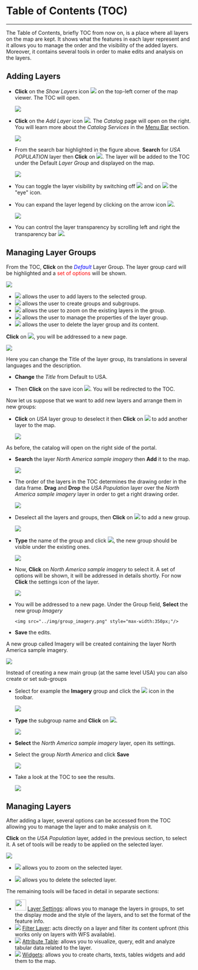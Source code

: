 # Table of Contents (TOC)
************************
The Table of Contents, briefly TOC from now on, is a place where all layers on the map are kept. It shows what the features in each layer represent and it allows you to manage the order and the visibility of the added layers. Moreover, it contains several tools in order to make edits and analysis on the layers.

Adding Layers
-------------
* **Click** on the *Show Layers* icon <img src="../img/show-layers.jpg" style="max-width:30px;" /> on the top-left corner of the map viewer. The TOC will open.

    <img src="../img/toc.png" style="max-width:300px;" />

* **Click** on the *Add Layer* icon <img src="../img/add_layer_button.png" style="max-width:30px;"/>. The *Catalog* page will open on the right. You will learn more about the *Catalog Services* in the [Menu Bar](menu-bar.md) section.

    <img src="../img/catalog.jpg" style="max-width:500px;" />

* From the search bar highlighted in the figure above. **Search** for *USA POPULATION* layer then **Click** on  <img src="../img/add_to_map_button.png" style="max-width:30px;"/>. The layer will be added to the TOC under the Default *Layer Group* and displayed on the map.

    <img src="../img/layer-usa.png" />

* You can toggle the layer visibility by switching off <img src="../img/eyeoff.jpg" style="max-width:60px;"/> and on <img src="../img/eyeon.jpg" style="max-width:60px;"/> the "eye" icon.

* You can expand the layer legend by clicking on the arrow icon <img src="../img/legend-icon.jpg" style="max-width:60px;"/>.

     <img src="../img/layer-legend.jpg" style="max-width:200px;"/>

* You can control the layer transparency by scrolling left and right the transparency bar <img src="../img/transparency-bar.jpg" style="max-width:60px;"/>.

Managing Layer Groups
---------------------
From the TOC, **Click** on the <span style="color:blue">*Default* </span> Layer Group. The layer group card will be highlighted and a <span style="color:red">set of options </span> will be shown.

<img src="../img/layer_group.png" style="max-width:300px;"/>

 * <img src="../img/add_layer_button.png" style="max-width:30px;"/> allows the user to add layers to the selected group.
 * <img src="../img/add_group_button.png" style="max-width:30px;"/> allows the user to create groups and subgroups.
 * <img src="../img/zoom-layer.jpg" style="max-width:30px;"/> allows the user to zoom on the existing layers in the group.
 * <img src="../img/properties.jpg" style="max-width:30px;"/> allows the user to manage the properties of the layer group.
 * <img src="../img/delete.jpg" style="max-width:30px;"/> allows the user to delete the layer group and its content.

**Click** on <img src="../img/properties.jpg" style="max-width:25px;"/>, you will be addressed to a new page.

<img src="../img/group-settings.jpg" style="max-width:350px;"/>

Here you can change the Title of the layer group, its translations in several languages and the description.

* **Change** the *Title* from Default to USA.

* Then **Click** on the save icon <img src="../img/save-icon.jpg" style="max-width:25px;"/>. You will be redirected to the TOC.

Now let us suppose that we want to add new layers and arrange them in new groups:

* **Click** on *USA* layer group to deselect it then **Click** on <img src="../img/add_layer_button.png" style="max-width:30px;"/> to add another layer to the map.

    <img src="../img/usa_group.png" style="max-width:350px;"/>

As before, the catalog will open on the right side of the portal.

 * **Search** the layer *North America sample imagery* then **Add** it to the map.

    <img src="../img/second-layer.jpg" style="max-width:500px;"/>

* The order of the layers in the TOC determines the drawing order in the data frame. **Drag** and **Drop** the *USA Population* layer over the  *North America sample imagery* layer in order to get a right drawing order.

    <img src="../img/order-layers.jpg" style="max-width:500px;"/>

* Deselect all the layers and groups, then **Click** on <img src="../img/add_group_button.png" style="max-width:25px;"/> to add a new group.

    <img src="../img/new_group_name.png" style="max-width:350px;"/>

* **Type** the name of the group and click <img src="../img/add_group_confirm_button.png" style="max-width:30px;"/>, the new group should be visible under the existing ones.

    <img src="../img/new_group.png" style="max-width:350px;"/>

* Now, **Click** on *North America sample imagery* to select it. A set of options will be shown, it will be addressed in details shortly. For now **Click** the settings icon of the layer.

     <img src="../img/imagery.jpg" style="max-width:350px;"/>

* You will be addressed to a new page. Under the Group field, **Select**  the new group *Imagery*

      <img src="../img/group_imagery.png" style="max-width:350px;"/>

* **Save** the edits.

A new group called Imagery will be created containing the layer North America sample imagery.

<img src="../img/group-imagery-1.jpg" style="max-width:350px;"/>

Instead of creating a new main group (at the same level USA) you can also create or set sub-groups

* Select for example the **Imagery** group and click the <img src="../img/add_group_button.png" style="max-width:30px;"/> icon in the toolbar.

    <img src="../img/north_america_subgroup.png" style="max-width:350px;"/>

* **Type** the subgroup name and **Click** on <img src="../img/add_group_confirm_button.png" style="max-width:30px;"/>.

    <img src="../img/new_subgroup.png" style="max-width:350px;"/>

* **Select** the *North America sample imagery* layer, open its settings.

* Select the group *North America* and click **Save**

    <img src="../img/add_layer_to_subgroups.png" style="max-width:350px;"/>

* Take a look at the TOC to see the results.

    <img src="../img/subgroup_with_layers_in_toc.png" style="max-width:350px;"/>

Managing Layers
---------------

After adding a layer, several options can be accessed from the TOC allowing you to manage the layer and to make analysis on it.

**Click** on the *USA Population* layer, added in the previous section, to select it. A set of tools will be ready to be applied on the selected layer.

<img src="../img/layer-tools.png" style="max-width:500px;" />

* <img src="../img/zoom-layer.jpg" style="max-width:60px;"/> allows you to zoom on the selected layer.

* <img src="../img/delete.jpg" style="max-width:60px;"/> allows you to delete the selected layer.

The remaining tools will be faced in detail in separate sections:

*  <img src="../img/properties.jpg" style="width:30px;"/> [Layer Settings](layer-settings.md): allows you to manage the layers in groups, to set the display mode and the style of the layers, and to set the format of the feature info.
*  <img src="../img/filter-layer.png" style="max-width:30px;"/> [Filter Layer](filtering-layers.md): acts directly on a layer and filter its content upfront (this works only on layers with WFS available).
*  <img src="../img/attributes-table.jpg" /> [Attribute Table](attributes-table.md): allows you to visualize, query, edit and analyze tabular data related to the layer.
* <img src="../img/widgets.jpg" /> [Widgets](widgets.md): allows you to create charts, texts, tables widgets and add them to the map.
